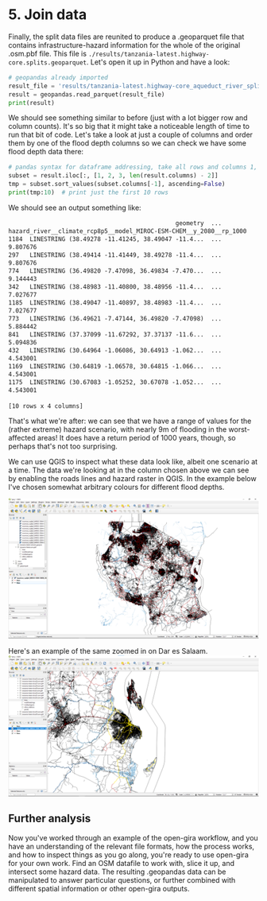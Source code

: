 # 5. Join data

Finally, the split data files are reunited to produce a .geoparquet file that contains infrastructure-hazard
information for the whole of the original .osm.pbf file.
This file is `./results/tanzania-latest.highway-core.splits.geoparquet`.
Let's open it up in Python and have a look:

```python
# geopandas already imported
result_file = 'results/tanzania-latest.highway-core_aqueduct_river_splits.geoparquet'
result = geopandas.read_parquet(result_file)
print(result)
```

We should see something similar to before (just with a lot bigger row and column counts).
It's so big that it might take a noticeable length of time to run that bit of code.
Let's take a look at just a couple of columns and order them by one of the flood depth columns
so we can check we have some flood depth data there:

```python
# pandas syntax for dataframe addressing, take all rows and columns 1, 2, 3, and the penultimate one
subset = result.iloc[:, [1, 2, 3, len(result.columns) - 2]]
tmp = subset.sort_values(subset.columns[-1], ascending=False)
print(tmp:10)  # print just the first 10 rows
```

We should see an output something like:
```text
                                               geometry  ... hazard_river__climate_rcp8p5__model_MIROC-ESM-CHEM__y_2080__rp_1000
1184  LINESTRING (38.49278 -11.41245, 38.49047 -11.4...  ...                                           9.807676                 
297   LINESTRING (38.49414 -11.41449, 38.49278 -11.4...  ...                                           9.807676                 
774   LINESTRING (36.49820 -7.47098, 36.49834 -7.470...  ...                                           9.144443                 
342   LINESTRING (38.48983 -11.40800, 38.48956 -11.4...  ...                                           7.027677                 
1185  LINESTRING (38.49047 -11.40897, 38.48983 -11.4...  ...                                           7.027677                 
773   LINESTRING (36.49621 -7.47144, 36.49820 -7.47098)  ...                                           5.884442                 
841   LINESTRING (37.37099 -11.67292, 37.37137 -11.6...  ...                                           5.094836                 
432   LINESTRING (30.64964 -1.06086, 30.64913 -1.062...  ...                                           4.543001                 
1169  LINESTRING (30.64819 -1.06578, 30.64815 -1.066...  ...                                           4.543001                 
1175  LINESTRING (30.67083 -1.05252, 30.67078 -1.052...  ...                                           4.543001                 

[10 rows x 4 columns]
```

That's what we're after: we can see that we have a range of values for the (rather extreme) hazard scenario,
with nearly 9m of flooding in the worst-affected areas!
It does have a return period of 1000 years, though, so perhaps that's not too surprising.

We can use QGIS to inspect what these data look like, albeit one scenario at a time.
The data we're looking at in the column chosen above we can see by enabling the
roads lines and hazard raster in QGIS. 
In the example below I've chosen somewhat arbitrary colours for different flood depths.

![QGIS mapping of Tanzania under extreme flooding.](../../img/QGIS-intersection.png)

Here's an example of the same zoomed in on Dar es Salaam.
![QGIS mapping of Dar es Salaam under extreme flooding.](../../img/QGIS-all_zoom.png)

## Further analysis

Now you've worked through an example of the open-gira workflow, and you have an understanding of the relevant
file formats, how the process works, and how to inspect things as you go along, you're ready to use open-gira
for your own work.
Find an OSM datafile to work with, slice it up, and intersect some hazard data.
The resulting .geopandas data can be manipulated to answer particular questions, or further combined with
different spatial information or other open-gira outputs.
